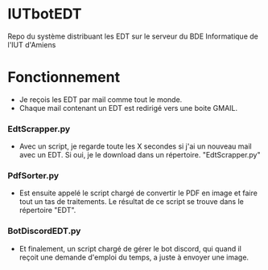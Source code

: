 # IUTbotEDT
Repo du système distribuant les EDT sur le serveur du BDE Informatique de l'IUT d'Amiens


# Fonctionnement

- Je reçois les EDT par mail comme tout le monde.
- Chaque mail contenant un EDT est redirigé vers une boite GMAIL.
### EdtScrapper.py
-  Avec un script, je regarde toute les X secondes si j'ai un nouveau mail avec un EDT. Si oui, je le download dans un répertoire. "EdtScrapper.py"
### PdfSorter.py
- Est ensuite appelé le script chargé de convertir le PDF en image et faire tout un tas de traitements. Le résultat de ce script se trouve dans le répertoire "EDT".
### BotDiscordEDT.py
- Et finalement, un script chargé de gérer le bot discord, qui quand il reçoit une demande d'emploi du temps, a juste à envoyer une image.
